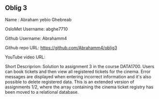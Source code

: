 Oblig 3
-------

Name : Abraham yebio Ghebreab

OsloMet Username: abghe7710

Github Username: Abrahamm4

Github repo URL: https://github.com/Abrahamm4/oblig3

YouTube video URL: 

Short Descriprion: Solution to assignment 3 in the course DATA1700. 
Users can book tickets and then view all registered tickets for the cinema.
Error messages are displayed when entering incorrect information and it's also possible to delete registered data.
This is an extended version of assignments 1/2, where the array containing the cinema ticket registry has been moved to a relational database. 
